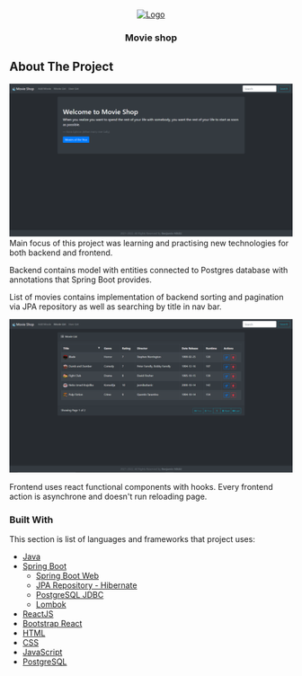 <!-- PROJECT LOGO -->
<br />
<p align="center">
  <a href="https://github.com/bniksic1/Movie-Shop">
    <img src="https://www.iconarchive.com/download/i61405/hadezign/hobbies/Movies.ico" alt="Logo" width="80" height="80">
  </a>

  <h3 align="center">Movie shop</h3>
</p>



<!-- ABOUT THE PROJECT -->
## About The Project

![Alt text](src/main/webapp/reactjs/public/images/presentation1.png)
Main focus of this project was learning and practising new technologies for both backend and frontend.

Backend contains model with entities connected to Postgres database with annotations that Spring Boot provides.

List of movies contains implementation of backend sorting and pagination via JPA repository as well as searching by title in nav bar.

![Alt text](src/main/webapp/reactjs/public/images/presentation2.png)

Frontend uses react functional components with hooks. Every frontend action is asynchrone and doesn't run reloading page. 

### Built With

This section is list of languages and frameworks that project uses:
* [Java]()
* [Spring Boot]()
    * [Spring Boot Web]()
    * [JPA Repository - Hibernate]()
    * [PostgreSQL JDBC]()
    * [Lombok]()
* [ReactJS]()
* [Bootstrap React]()
* [HTML]()
* [CSS]()
* [JavaScript]()
* [PostgreSQL]()
